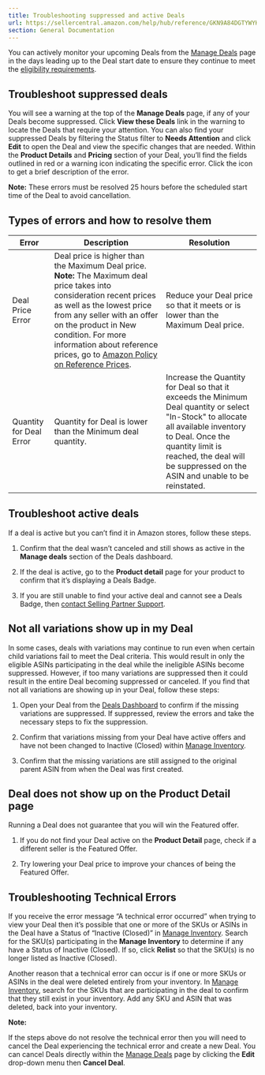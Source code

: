 ```yaml
---
title: Troubleshooting suppressed and active Deals
url: https://sellercentral.amazon.com/help/hub/reference/GKN9A84DGTYWYHWY
section: General Documentation
---
```


You can actively monitor your upcoming Deals from the [Manage
Deals](/merchandising#/dashboard/) page in the days leading up to the Deal
start date to ensure they continue to meet the [eligibility
requirements](/gp/help/202111490).

##  Troubleshoot suppressed deals

You will see a warning at the top of the **Manage Deals** page, if any of your
Deals become suppressed. Click **View these Deals** link in the warning to
locate the Deals that require your attention. You can also find your
suppressed Deals by filtering the Status filter to **Needs Attention** and
click **Edit** to open the Deal and view the specific changes that are needed.
Within the **Product Details** and **Pricing** section of your Deal, you’ll
find the fields outlined in red or a warning icon indicating the specific
error. Click the icon to get a brief description of the error.

**Note:** These errors must be resolved 25 hours before the scheduled start
time of the Deal to avoid cancellation.

## Types of errors and how to resolve them

Error | Description | Resolution  
---|---|---  
Deal Price Error | Deal price is higher than the Maximum Deal price. **Note:** The Maximum deal price takes into consideration recent prices as well as the lowest price from any seller with an offer on the product in New condition. For more information about reference prices, go to [Amazon Policy on Reference Prices](/help/hub/reference/G202170370). | Reduce your Deal price so that it meets or is lower than the Maximum Deal price.  
Quantity for Deal Error | Quantity for Deal is lower than the Minimum deal quantity. | Increase the Quantity for Deal so that it exceeds the Minimum Deal quantity or select "In-Stock" to allocate all available inventory to Deal. Once the quantity limit is reached, the deal will be suppressed on the ASIN and unable to be reinstated.  
  
##  Troubleshoot active deals

If a deal is active but you can’t find it in Amazon stores, follow these
steps.

  1. Confirm that the deal wasn’t canceled and still shows as active in the **Manage deals** section of the Deals dashboard.

  2. If the deal is active, go to the **Product detail** page for your product to confirm that it’s displaying a Deals Badge. 

  3. If you are still unable to find your active deal and cannot see a Deals Badge, then [contact Selling Partner Support](/cu/contact-us).

## Not all variations show up in my Deal

In some cases, deals with variations may continue to run even when certain
child variations fail to meet the Deal criteria. This would result in only the
eligible ASINs participating in the deal while the ineligible ASINs become
suppressed. However, if too many variations are suppressed then it could
result in the entire Deal becoming suppressed or canceled. If you find that
not all variations are showing up in your Deal, follow these steps:

  1. Open your Deal from the [Deals Dashboard](/merchandising/) to confirm if the missing variations are suppressed. If suppressed, review the errors and take the necessary steps to fix the suppression.

  2. Confirm that variations missing from your Deal have active offers and have not been changed to Inactive (Closed) within [Manage Inventory](/inventory/).

  3. Confirm that the missing variations are still assigned to the original parent ASIN from when the Deal was first created.

##  Deal does not show up on the Product Detail page

Running a Deal does not guarantee that you will win the Featured offer.

  1. If you do not find your Deal active on the **Product Detail** page, check if a different seller is the Featured Offer.

  2. Try lowering your Deal price to improve your chances of being the Featured Offer.

## Troubleshooting Technical Errors

If you receive the error message “A technical error occurred” when trying to
view your Deal then it’s possible that one or more of the SKUs or ASINs in the
Deal have a Status of “Inactive (Closed)” in [Manage Inventory](/inventory/).
Search for the SKU(s) participating in the **Manage Inventory** to determine
if any have a Status of Inactive (Closed). If so, click **Relist** so that the
SKU(s) is no longer listed as Inactive (Closed).

Another reason that a technical error can occur is if one or more SKUs or
ASINs in the deal were deleted entirely from your inventory. In [Manage
Inventory](/inventory/), search for the SKUs that are participating in the
deal to confirm that they still exist in your inventory. Add any SKU and ASIN
that was deleted, back into your inventory.

**Note:**

If the steps above do not resolve the technical error then you will need to
cancel the Deal experiencing the technical error and create a new Deal. You
can cancel Deals directly within the [Manage Deals](/merchandising-new) page
by clicking the **Edit** drop-down menu then **Cancel Deal**.

